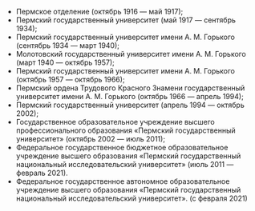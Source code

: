 * Пермское отделение (октябрь 1916 — май 1917);
* Пермский государственный университет (май 1917 — сентябрь 1934);
* Пермский государственный университет имени А. М. Горького (сентябрь 1934 — март
 1940);
* Молотовский государственный университет имени А. М. Горького (март 1940 — октябрь
 1957);
* Пермский государственный университет имени А. М. Горького (октябрь 1957 — октябрь
 1966);
* Пермский ордена Трудового Красного Знамени государственный университет имени А. М. Горького
 (октябрь 1966 — апрель 1994);
* Пермский государственный университет (апрель 1994 — октябрь 2002);
* Государственное образовательное учреждение высшего профессионального образования «Пермский
 государственный университет» (октябрь 2002 — июль 2011);
* Федеральное государственное бюджетное образовательное учреждение высшего образования «Пермский
 государственный национальный исследовательский университет» (июль 2011 — февраль 2021).
* Федеральное государственное автономное образовательное учреждение высшего образования «Пермский
 государственный национальный исследовательский университет». (с февраля 2021)


